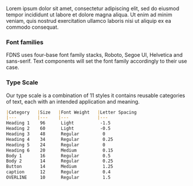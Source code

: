Lorem ipsum dolor sit amet, consectetur adipiscing elit, sed do eiusmod tempor incididunt ut labore et dolore magna aliqua. Ut enim ad minim veniam, quis nostrud exercitation ullamco laboris nisi ut aliquip ex ea commodo consequat. 

### Font families
FDNS uses four-base font family stacks, Roboto, Segoe UI, Helvetica and sans-serif. Text components will set the font family accordingly to their use case.

### Type Scale
Our type scale is a combination of 11 styles it contains reusable categories of text, each with an intended application and meaning.

```md
|Category   |Size   |Font Weight   |Letter Spacing
|---        |---    |---           |---
Heading 1    96      Light          -1.5
Heading 2    60      Light          -0.5
Heading 3    48      Regular         0
Heading 4    34      Regular         0.25
Heading 5    24      Regular         0
Heading 6    20      Medium          0.15
Body 1       16      Regular         0.5
Body 2       14      Regular         0.25
Button       14      Medium          1.25
caption      12      Regular         0.4
OVERLINE     10      Regular         1.5
```